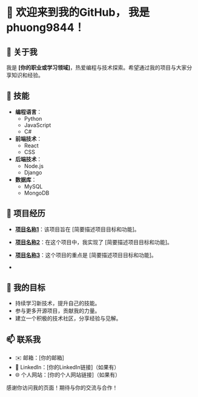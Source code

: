 # 👋 欢迎来到我的GitHub， 我是 **phuong9844**！

## 👤 关于我
我是 **[你的职业或学习领域]**，热爱编程与技术探索。希望通过我的项目与大家分享知识和经验。

## 🔧 技能
- **编程语言**：
  - Python
  - JavaScript
  - C#
- **前端技术**：
  - React
  - CSS
- **后端技术**：
  - Node.js
  - Django
- **数据库**：
  - MySQL
  - MongoDB
## 🌟 项目经历
- **[项目名称1](项目链接)**：该项目旨在 [简要描述项目目标和功能]。
- **[项目名称2](项目链接)**：在这个项目中，我实现了 [简要描述项目目标和功能]。
- **[项目名称3](项目链接)**：这个项目的重点是 [简要描述项目目标和功能]。

- 
## 🎯 我的目标
- 持续学习新技术，提升自己的技能。
- 参与更多开源项目，贡献我的力量。
- 建立一个积极的技术社区，分享经验与见解。

## 📫 联系我
- ✉️ 邮箱：[你的邮箱]
- 💼 LinkedIn：[你的LinkedIn链接]（如果有）
- 🌐 个人网站：[你的个人网站链接]（如果有）

感谢你访问我的页面！期待与你的交流与合作！
